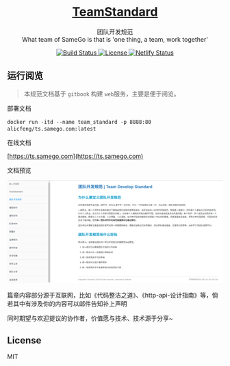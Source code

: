 <h1 align="center">
    <a href="https://github.com/alicfeng/TeamStandard">
        TeamStandard
    </a>
</h1>
<p align="center">
    团队开发规范
     <br>
    What team of SameGo is that is 'one thing, a team, work together'
</p>
<p align="center">
    <a href="https://travis-ci.com/github/alicfeng/TeamStandard">
        <img src="https://travis-ci.com/alicfeng/TeamStandard.svg?branch=master" alt="Build Status">
    </a>
    <a href="https://packagist.org/packages/alicfeng/TeamStandard">
        <img src="https://poser.pugx.org/alicfeng/TeamStandard/license.svg" alt="License">
    </a>
    <a href="https://app.netlify.com/sites/tender-haibt-219417/deploys">
        <img src="https://api.netlify.com/api/v1/badges/22821d03-2bc5-4e5e-afae-8178418e9a6b/deploy-status" alt="Netlify Status">
    </a>
</p>


## 运行阅览

> 本规范文档基于 `gitbook` 构建 `web`服务，主要是便于阅览。

部署文档

```shell
docker run -itd --name team_standard -p 8888:80 alicfeng/ts.samego.com:latest
```


在线文档

[https://ts.samego.com](https://ts.samego.com)


文档预览

![规范文档预览](https://raw.githubusercontent.com/alicfeng/TeamStandard/master/resource/main_ui_20210303.png)


篇章内容部分源于互联网，比如《代码整洁之道》、《http-api-设计指南》等，倘若其中有涉及你的内容可以邮件告知补上声明

同时期望与欢迎提议的协作者，价值愿与技术、技术源于分享~ 


## License

MIT



























